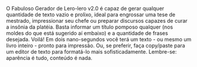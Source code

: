 O Fabuloso Gerador de Lero-lero v2.0 é capaz de gerar qualquer quantidade de texto vazio e prolixo, ideal para engrossar uma tese de mestrado, impressionar seu chefe ou preparar discursos capazes de curar a insônia da platéia. Basta informar um título pomposo qualquer (nos moldes do que está sugerido aí embaixo) e a quantidade de frases desejada. Voilá! Em dois nano-segundos você terá um texto - ou mesmo um livro inteiro - pronto para impressão. Ou, se preferir, faça copy/paste para um editor de texto para formatá-lo mais sofisticadamente. Lembre-se: aparência é tudo, conteúdo é nada. 
